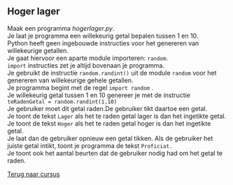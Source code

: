 ## Hoger lager

Maak een programma _hogerlager.py_.\
Je laat je programma een willekeurig getal bepalen tussen 1 en 10.\
Python heeft geen ingebouwde instructies voor het genereren van
willekeurige getallen.\
Je gaat hiervoor een aparte module importeren: `random`.\
`import` instructies zet je altijd bovenaan je programma.\
Je gebruikt de instructie `random.randint()` uit de module `random` voor
het genereren van willekeurige gehele getallen.\
Je programma begint met de regel `import random` .\
Je willekeurig getal tussen 1 en 10 genereer je met de instructie
`teRadenGetal = random.randint(1,10)`\
Je gebruiker moet dit getal raden.De gebruiker tikt daartoe een getal.\
Je toont de tekst `Lager` als het te raden getal lager is dan het
ingetikte getal.\
Je toont de tekst `Hoger` als het te raden getal hoger is dan het
ingetikte getal.\
Je laat dan de gebruiker opnieuw een getal tikken. Als de gebruiker het
juiste getal intikt, toont je programma de tekst `Proficiat.`\
Je toont ook het aantal beurten dat de gebruiker nodig had om het getal
te raden.

[Terug naar cursus](/17_nognesten.html)